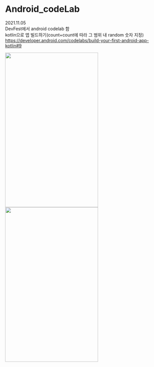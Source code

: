 # Android_codeLab

2021.11.05</br>
DevFest에서 android codelab 함</br>
kotlin으로 앱 빌드하기(count+count에 따라 그 범위 내 random 숫자 지정)</br>
https://developer.android.com/codelabs/build-your-first-android-app-kotlin#9</br>

<div>
<img src="https://user-images.githubusercontent.com/58160874/140550849-1cc6e881-0fd9-411f-8908-7d1981e1185e.jpg" width="300" height="500">
<img src="https://user-images.githubusercontent.com/58160874/140550857-731496c0-1a6e-405b-8aa5-ec71dc4c38fa.jpg" width="300" height="500">
</div>
